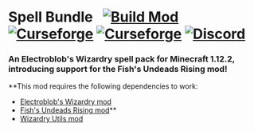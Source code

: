 
# Spell Bundle &nbsp; [![Build Mod](https://github.com/WinDanesz/SpellBundle/actions/workflows/gradle.yml/badge.svg)](https://github.com/WinDanesz/SpellBundle/actions/workflows/gradle.yml) [![Curseforge](http://cf.way2muchnoise.eu/full_559525_downloads.svg)](https://www.curseforge.com/minecraft/mc-mods/spell-bundle) [![Curseforge](http://cf.way2muchnoise.eu/versions/608287.svg)](http://www.curseforge.com/minecraft/mc-mods/spell-bundle/files) [![Discord](https://img.shields.io/discord/544897694448091146?color=7289DA&label=Discord)](https://discord.gg/wuSsgKwAKv)

### An Electroblob's Wizardry spell pack for Minecraft 1.12.2, introducing support for the Fish's Undeads Rising mod!

**This mod requires the following dependencies to work:
- [Electroblob's Wizardry mod](https://www.curseforge.com/minecraft/mc-mods/electroblobs-wizardry)
- [Fish's Undeads Rising mod](https://www.curseforge.com/minecraft/mc-mods/fishs-undead-rising)**
- [Wizardry Utils mod](https://www.curseforge.com/minecraft/mc-mods/wizardryutils)
